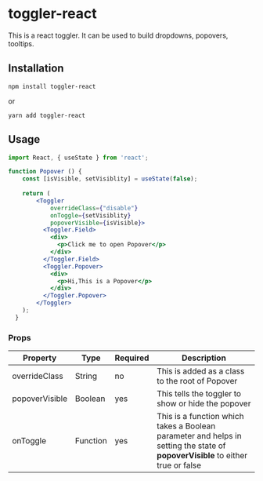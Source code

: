 # toggler-react

This is a react toggler. It can be used to build dropdowns, popovers, tooltips.

## Installation

```
npm install toggler-react
```
or
```
yarn add toggler-react
```

## Usage
```jsx harmony
import React, { useState } from 'react';

function Popover () {
    const [isVisible, setVisiblity] = useState(false);
    
    return (
        <Toggler
            overrideClass={"disable"}
            onToggle={setVisiblity}
            popoverVisible={isVisible}>
          <Toggler.Field>
            <div>
              <p>Click me to open Popover</p>
            </div>
          </Toggler.Field>
          <Toggler.Popover>
            <div>
              <p>Hi,This is a Popover</p>
            </div>
          </Toggler.Popover>
        </Toggler>
    );
  }
```


### Props

| Property | Type | Required | Description |
|--------------------------|---------------------|----------|-------------------------------------------------------------------------------------------------------------------------------------------------------------------------------------------------|
| overrideClass | String | no | This is added as a class to the root of Popover |
| popoverVisible | Boolean | yes | This tells the toggler to show or hide the popover|
| onToggle | Function | yes | This is a function which takes a Boolean parameter and helps in setting the state of **popoverVisible** to either true or false|
